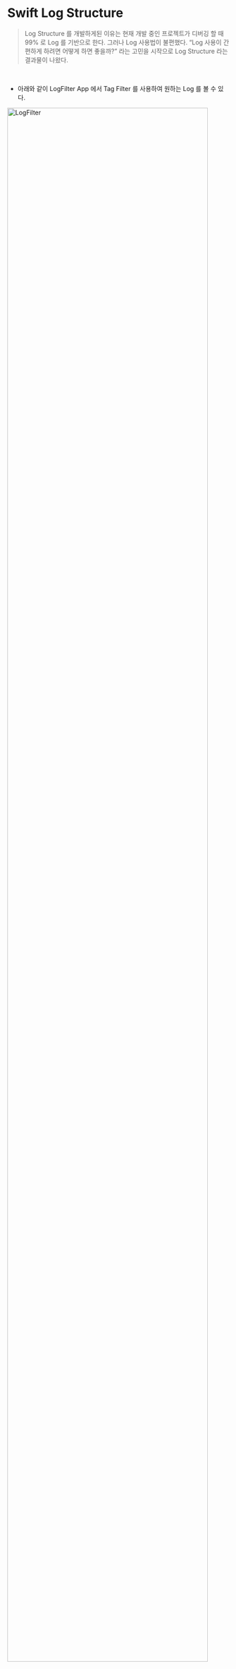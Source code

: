# Swift Log Structure
> Log Structure 를 개발하게된 이유는 현재 개발 중인 프로젝트가 디버깅 할 때 99% 로 Log 를 기반으로 한다. 그러나 Log 사용법이 불편했다. “Log 사용이 간편하게 하려면 어떻게 하면 좋을까?” 라는 고민을 시작으로 Log Structure 라는 결과물이 나왔다.
<br>

- 아래와 같이 LogFilter App 에서 Tag Filter 를 사용하여 원하는 Log 를 볼 수 있다.

<img width="95%" alt="LogFilter" src="https://github.com/hgkim2024/Log/assets/163487894/70f4c489-7339-42d0-b3dc-a65be3483295">
<br>
<br>
<br>


### 사용법
---

```swift
Log.setLogLevel(LogLevel.DEBUG)
Log.tag(Tag.CALL).t("message")
Log.tag(Tag.GROUP).tag(Tag.URI).tag(Tag.FLOOR).e("message")
Log.tag([Tag.CALL, Tag.URI]).d("message")
Log.tag([Tag.MESSAGE, Tag.NOTIFY]).tag(Tag.URI).d("message")
Log.tag(Tag.CALL).tag([Tag.URI, Tag.NAME]).d("message")
```
<br>

### TAG
---
- 여러개 Tag 를 추가 할 수 있다.
- tag 입력은 Tag enum class 만 가능하며, 단일과 리스트 형태의 파라미터를 허용한다.
- Tag 를 설정하지 않으면 Tag.NONE 으로 할당된다.
- 기본 Dictionary 사용 시 간헐적으로 Tread Crash 발생하여 NSMutableDictionary 를 사용하여 TagId를 저장한다.

```swift
static func tag(_ tag: Tag, file: String = #file, line: Int = #line,function: String = #function) -> Log.Type {
    let key = getKey(file: file, line: line, function: function)
    setTags([tag], key: key)
    
    return Log.self
}


static func tag(_ tags: [Tag], file: String = #file, line: Int =#line, function: String = #function) -> Log.Type {
    let key = getKey(file: file, line: line, function: function)
    setTags(tags, key: key)
    
    return Log.self
}
```
<br>

### Log Level
---
- Log Level 종류는 TRACE, DEBUG, WARNING, ERROR, FATAL 로 총 5가지 Level 이 있다.
- Log Level 종류에 앞 이니셜만 가져와 함수로 만들었다.
```swift
    // trace
    static func t(_ format: String, file: String = #file, line: Int = #line, function: String = #function) {
        printLog(format, logLevel: LogLevel.TRACE, file: file, line: line, function: function)
    }
    
    // debug
    static func d(_ format: String, file: String = #file, line: Int = #line, function: String = #function) {
        printLog(format, logLevel: LogLevel.DEBUG, file: file, line: line, function: function)
    }
    
    // warning
    static func w(_ format: String, file: String = #file, line: Int = #line, function: String = #function) {
        printLog(format, logLevel: LogLevel.WARNING, file: file, line: line, function: function)
    }
    
    // error
    static func e(_ format: String, file: String = #file, line: Int = #line, function: String = #function) {
        printLog(format, logLevel: LogLevel.ERROR, file: file, line: line, function: function)
    }
    
    // fatal
    static func f(_ format: String, file: String = #file, line: Int = #line, function: String = #function) {
        printLog(format, logLevel: LogLevel.FATAL, file: file, line: line, function: function)
    }
```

<br>

### Print Log
---
- Log Class 에서 Log Level 을 설정하면 해당 기준으로 아래 Level 로그만 출력한다.
- Log Level 에 따라 print 될 때 “[LogLevel]” 이 가장 앞에 표기된다.
- 설정된 테그는 Log Level 뒤에 [Tag1][Tag2][Tag3] ... [TagN] 으로 표기된다.
- 회사에서는 LinphoneManager SDK 에서 Log 를 출력한다. 출력 결과는 NSLog 동일하다. 단지 SDK Log 는 일부 메세지를 가리거나 특정 처리가 들어간다.

```swift
static private func printLog(_ message: String, logLevel: LogLevel, file: String, line: Int, function: String) {
    let fileName = URL(fileURLWithPath: file).lastPathComponent
    let key = "\(fileName)_\(line)_\(function)"
    
    if isNotPrintLog(logLevel: logLevel) {
        logTagMap[key] = nil
        return
    }    var tag = ""
    
    if logTagMap[key] == nil {
        logTagMap[key] = [Tag.NONE]
    }
    
    if  let tags = logTagMap[key] as? [Tag] {
        for t in tags {
            tag += "[\(t.rawValue)]"
        }
    }
    
    let content = "[\(logLevel.rawValue)] \(tag) [\(fileName)]:\(line) - \(function): \(message)"
    
    NSLog(content)
    // LinphoneManager.instance().printLog(tag, message: content, level: logLevel.linphoneLogLevel)
    
    logTagMap[key] = nil
}
```

<br>
